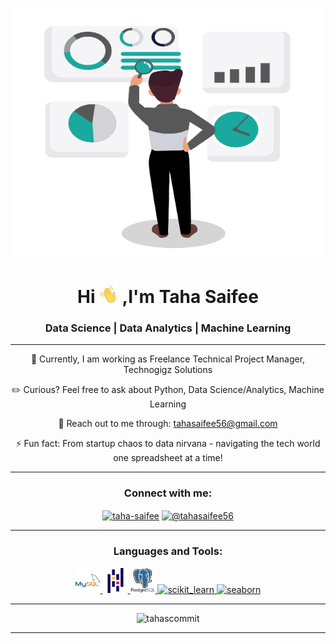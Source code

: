 <p align="center">
  <img src="https://github.com/Tahascommit/Tahascommit/blob/9a61f56932a906d5666b5c1b8002d7be2d42df0e/data-science.gif" alt="Data Science Animation" width="500" height="400"/>
</p>

<h1 align="center">Hi  <img src="https://github.com/Tahascommit/Tahascommit/blob/47ebe2b33b5f34658b3f58abaaaf5dee58f4fcba/waving_hand.gif" alt="Waving Hand" width="30" height="30"/> ,I'm Taha Saifee</h1>
<h3 align="center">Data Science | Data Analytics | Machine Learning</h3>

---

<p align="center">
  📁 Currently, I am working as Freelance Technical Project Manager, Technogigz Solutions
</p>

<p align="center">
  ✏️ Curious? Feel free to ask about Python, Data Science/Analytics, Machine Learning
</p>

<p align="center">
  📩 Reach out to me through: <a href="mailto:tahasaifee56@gmail.com">tahasaifee56@gmail.com</a>
</p>

<p align="center">
  ⚡ Fun fact: From startup chaos to data nirvana - navigating the tech world one spreadsheet at a time!
</p>

---

<h3 align="center">Connect with me:</h3>
<p align="center">
<a href="https://linkedin.com/in/taha-saifee" target="blank"><img align="center" src="https://raw.githubusercontent.com/rahuldkjain/github-profile-readme-generator/master/src/images/icons/Social/linked-in-alt.svg" alt="taha-saifee" height="30" width="40" /></a>
<a href="https://medium.com/@tahasaifee56" target="blank"><img align="center" src="https://raw.githubusercontent.com/rahuldkjain/github-profile-readme-generator/master/src/images/icons/Social/medium.svg" alt="@tahasaifee56" height="30" width="40" /></a>
</p>

---

<h3 align="center">Languages and Tools:</h3>
<p align="center"> 
<a href="https://www.mysql.com/" target="_blank" rel="noreferrer"> <img src="https://raw.githubusercontent.com/devicons/devicon/master/icons/mysql/mysql-original-wordmark.svg" alt="mysql" width="40" height="40"/> </a> 
<a href="https://pandas.pydata.org/" target="_blank" rel="noreferrer"> <img src="https://raw.githubusercontent.com/devicons/devicon/2ae2a900d2f041da66e950e4d48052658d850630/icons/pandas/pandas-original.svg" alt="pandas" width="40" height="40"/> </a> 
<a href="https://www.postgresql.org" target="_blank" rel="noreferrer"> <img src="https://raw.githubusercontent.com/devicons/devicon/master/icons/postgresql/postgresql-original-wordmark.svg" alt="postgresql" width="40" height="40"/> </a> 
<a href="https://scikit-learn.org/" target="_blank" rel="noreferrer"> <img src="https://upload.wikimedia.org/wikipedia/commons/0/05/Scikit_learn_logo_small.svg" alt="scikit_learn" width="40" height="40"/> </a> 
<a href="https://seaborn.pydata.org/" target="_blank" rel="noreferrer"> <img src="https://seaborn.pydata.org/_images/logo-mark-lightbg.svg" alt="seaborn" width="40" height="40"/> </a> 
</p>

---

<p align="center">
<img src="https://github-readme-streak-stats.herokuapp.com/?user=tahascommit" alt="tahascommit" />
</p>

---
